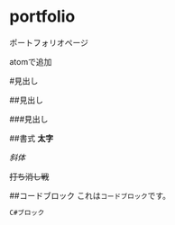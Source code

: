 # portfolio
ポートフォリオページ

atomで追加

#見出し

##見出し

###見出し

##書式
**太字**

*斜体*

~~打ち消し戦~~

##コードブロック
これは`コードブロック`です。

```cs
C#ブロック
```
